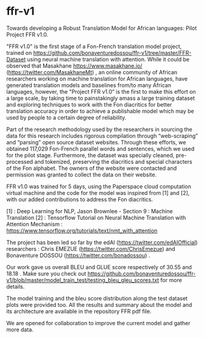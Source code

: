 # ffr-v1
Towards developing a Robust Translation Model for African languages: Pilot Project FFR v1.0. 

"FFR v1.0" is the first stage of a Fon-French translation model project, trained on https://github.com/bonaventuredossou/ffr-v1/tree/master/FFR-Dataset using neural machine translation with attention.
While it could be observed that Masakhane https://www.masakhane.io/ (https://twitter.com/MasakhaneMt) , an online community of African researchers working on machine translation for African languages, have generated translation models and baselines from/to many African languages, however, the "Project FFR v1.0” is the first to make this effort on a large scale, by taking time to painstakingly amass a 
large training dataset and exploring techniques to work with the Fon diacritics for better translation accuracy in order to achieve a publishable model which may be used by people to a certain degree of reliability.

Part of the research methodology used by the researchers in sourcing the data for this research includes rigorous compilation through 
“web-scraping” and  “parsing” open source dataset websites. Through these efforts, we obtained 117,029 Fon-French parallel words and 
sentences, which we used for the pilot stage. Furthermore, the dataset was specially cleaned, pre-processed and tokenized, preserving the diacritics and special characters of the Fon alphabet. The owners of the website were contacted and permission was granted to collect the data on their website.

FFR v1.0 was trained for 5 days, using the Paperspace cloud computation virtual machine and the code for the model was inspired from [1] 
and [2], with our added contributions to address the Fon diacritics.

[1] : Deep Learning for NLP, Jason Brownlee - Section 9 : Machine Translation
[2] : Tensorflow Tutorial on Neural Machine Translation with Attention Mechanism : 
      https://www.tensorflow.org/tutorials/text/nmt_with_attention

The project has been led so far by the edAI (https://twitter.com/edAIOfficial) researchers : 
Chris EMEZUE (https://twitter.com/ChrisEmezue) and Bonaventure DOSSOU (https://twitter.com/bonadossou) .

Our work gave us overall BLEU and GLUE score respectively of 30.55 and 18.18 . Make sure you check out https://github.com/bonaventuredossou/ffr-v1/blob/master/model_train_test/testing_bleu_gleu_scores.txt for more details.

The model training and the bleu score distribution along the test dataset plots were provided too.
All the results and summary about the model and its architecture are available in the repository FFR pdf file.

We are opened for collaboration to improve the current model and gather more data.
